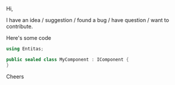 Hi,

I have an idea / suggestion / found a bug / have question / want to contribute.

Here's some code

```csharp
using Entitas;

public sealed class MyComponent : IComponent {
}
```

Cheers
